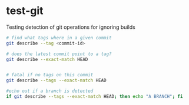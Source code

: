# test-git

Testing detection of git operations for ignoring builds

```bash
# find what tags where in a given commit
git describe --tag <commit-id>

# does the latest commit point to a tag?
git describe --exact-match HEAD


# fatal if no tags on this commit
git describe --tags --exact-match HEAD

#echo out if a branch is detected
if git describe --tags --exact-match HEAD; then echo "A BRANCH"; fi

```
